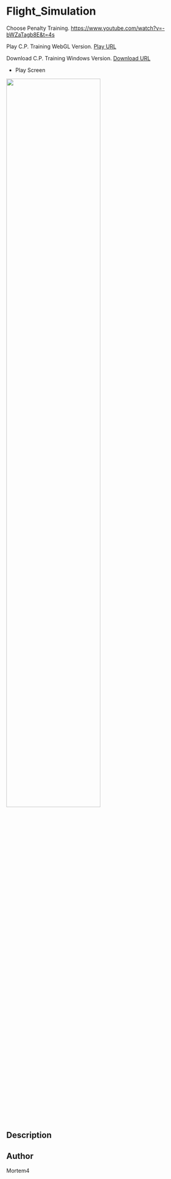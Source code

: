 # Flight_Simulation
Choose Penalty Training.
https://www.youtube.com/watch?v=-bWZaTagb8E&t=4s

Play C.P. Training WebGL Version. [Play URL](https://gondnetom.github.io/CPTrainingWebGL/)

Download C.P. Training Windows Version. [Download URL](https://drive.google.com/file/d/1CrqI2_s4eZpVrJCFzYuXhrl5JtMtTLaX/view?usp=sharing)

- Play Screen

<img src = "https://user-images.githubusercontent.com/77566805/147513953-a1794c3d-fa96-4239-bac4-6f404a8d5097.png" width="70%" height="70%">

## Description


## Author
Mortem4
